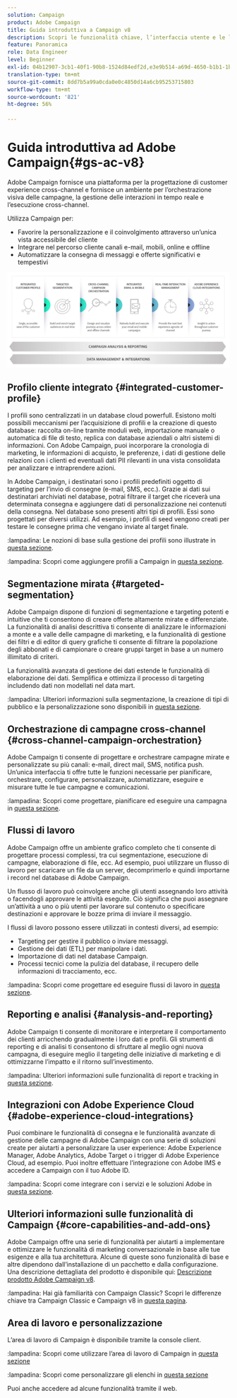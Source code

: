 ```yaml
---
solution: Campaign
product: Adobe Campaign
title: Guida introduttiva a Campaign v8
description: Scopri le funzionalità chiave, l’interfaccia utente e le linee guida globali
feature: Panoramica
role: Data Engineer
level: Beginner
exl-id: 04b12907-3cb1-40f1-90b8-1524d84edf2d,e3e9b514-a69d-4650-b1b1-1b76b4f3d63f
translation-type: tm+mt
source-git-commit: 8dd7b5a99a0cda0e0c4850d14a6cb95253715803
workflow-type: tm+mt
source-wordcount: '821'
ht-degree: 56%

---
```


# Guida introduttiva ad Adobe Campaign{#gs-ac-v8}

 Adobe Campaign fornisce una piattaforma per la progettazione di customer experience cross-channel e fornisce un ambiente per l’orchestrazione visiva delle campagne, la gestione delle interazioni in tempo reale e l’esecuzione cross-channel.

Utilizza Campaign per:

* Favorire la personalizzazione e il coinvolgimento attraverso un’unica vista accessibile del cliente
* Integrare nel percorso cliente canali e-mail, mobili, online e offline
* Automatizzare la consegna di messaggi e offerte significativi e tempestivi

![](assets/ac-capabilities.png)

## Profilo cliente integrato {#integrated-customer-profile}

I profili sono centralizzati in un database cloud powerfull. Esistono molti possibili meccanismi per l’acquisizione di profili e la creazione di questo database: raccolta on-line tramite moduli web, importazione manuale o automatica di file di testo, replica con database aziendali o altri sistemi di informazioni. Con Adobe Campaign, puoi incorporare la cronologia di marketing, le informazioni di acquisto, le preferenze, i dati di gestione delle relazioni con i clienti ed eventuali dati PII rilevanti in una vista consolidata per analizzare e intraprendere azioni.

In Adobe Campaign, i destinatari sono i profili predefiniti oggetto di targeting per l’invio di consegne (e-mail, SMS, ecc.). Grazie ai dati sui destinatari archiviati nel database, potrai filtrare il target che riceverà una determinata consegna e aggiungere dati di personalizzazione nei contenuti della consegna. Nel database sono presenti altri tipi di profili. Essi sono progettati per diversi utilizzi. Ad esempio, i profili di seed vengono creati per testare le consegne prima che vengano inviate al target finale.

:lampadina: Le nozioni di base sulla gestione dei profili sono illustrate in [questa sezione](audiences.md).

:lampadina: Scopri come aggiungere profili a Campaign in [questa sezione](import.md).

## Segmentazione mirata {#targeted-segmentation}

 Adobe Campaign dispone di funzioni di segmentazione e targeting potenti e intuitive che ti consentono di creare offerte altamente mirate e differenziate. La funzionalità di analisi descrittiva ti consente di analizzare le informazioni a monte e a valle delle campagne di marketing, e la funzionalità di gestione dei filtri e di editor di query grafiche ti consente di filtrare la popolazione degli abbonati e di campionare o creare gruppi target in base a un numero illimitato di criteri.

La funzionalità avanzata di gestione dei dati estende le funzionalità di elaborazione dei dati. Semplifica e ottimizza il processo di targeting includendo dati non modellati nel data mart.

:lampadina: Ulteriori informazioni sulla segmentazione, la creazione di tipi di pubblico e la personalizzazione sono disponibili in [questa sezione](audiences.md).

## Orchestrazione di campagne cross-channel {#cross-channel-campaign-orchestration}

 Adobe Campaign ti consente di progettare e orchestrare campagne mirate e personalizzate su più canali: e-mail, direct mail, SMS, notifica push. Un’unica interfaccia ti offre tutte le funzioni necessarie per pianificare, orchestrare, configurare, personalizzare, automatizzare, eseguire e misurare tutte le tue campagne e comunicazioni.

:lampadina: Scopri come progettare, pianificare ed eseguire una campagna in [questa sezione](campaigns.md).

## Flussi di lavoro

Adobe Campaign offre un ambiente grafico completo che ti consente di progettare processi complessi, tra cui segmentazione, esecuzione di campagne, elaborazione di file, ecc. Ad esempio, puoi utilizzare un flusso di lavoro per scaricare un file da un server, decomprimerlo e quindi importarne i record nel database di Adobe Campaign.

Un flusso di lavoro può coinvolgere anche gli utenti assegnando loro attività o facendogli approvare le attività eseguite. Ciò significa che puoi assegnare un’attività a uno o più utenti per lavorare sul contenuto o specificare destinazioni e approvare le bozze prima di inviare il messaggio.

I flussi di lavoro possono essere utilizzati in contesti diversi, ad esempio:

* Targeting per gestire il pubblico o inviare messaggi.
* Gestione dei dati (ETL) per manipolare i dati.
* Importazione di dati nel database Campaign.
* Processi tecnici come la pulizia del database, il recupero delle informazioni di tracciamento, ecc.

:lampadina: Scopri come progettare ed eseguire flussi di lavoro in [questa sezione](../config/workflows.md).

## Reporting e analisi {#analysis-and-reporting}

 Adobe Campaign ti consente di monitorare e interpretare il comportamento dei clienti arricchendo gradualmente i loro dati e profili. Gli strumenti di reporting e di analisi ti consentono di sfruttare al meglio ogni nuova campagna, di eseguire meglio il targeting delle iniziative di marketing e di ottimizzarne l’impatto e il ritorno sull’investimento.

:lampadina:  Ulteriori informazioni sulle funzionalità di report e tracking in [questa sezione](reporting.md).

## Integrazioni con Adobe Experience Cloud {#adobe-experience-cloud-integrations}

Puoi combinare le funzionalità di consegna e le funzionalità avanzate di gestione delle campagne di Adobe Campaign con una serie di soluzioni create per aiutarti a personalizzare la user experience: Adobe Experience Manager, Adobe Analytics, Adobe Target o i trigger di Adobe Experience Cloud, ad esempio. Puoi inoltre effettuare l’integrazione con Adobe IMS e accedere a Campaign con il tuo Adobe ID.

:lampadina: Scopri come integrare con i servizi e le soluzioni Adobe in [questa sezione](../connect/integration.md).

## Ulteriori informazioni sulle funzionalità di Campaign {#core-capabilities-and-add-ons}

 Adobe Campaign offre una serie di funzionalità per aiutarti a implementare e ottimizzare le funzionalità di marketing conversazionale in base alle tue esigenze e alla tua architettura. Alcune di queste sono funzionalità di base e altre dipendono dall’installazione di un pacchetto e dalla configurazione. Una descrizione dettagliata del prodotto è disponibile qui: [Descrizione prodotto Adobe Campaign v8](https://helpx.adobe.com/it/legal/product-descriptions/adobe-campaign-classic---product-description.html).

:lampadina: Hai già familiarità con Campaign Classic? Scopri le differenze chiave tra Campaign Classic e Campaign v8 in [questa pagina](capability-matrix.md).

## Area di lavoro e personalizzazione

L’area di lavoro di Campaign è disponibile tramite la console client.

:lampadina:  Scopri come utilizzare l’area di lavoro di Campaign in [questa sezione](https://experienceleague.adobe.com/docs/campaign-classic/using/getting-started/starting-with-adobe-campaign/campaign-workspace/adobe-campaign-workspace.html)

:lampadina:  Scopri come personalizzare gli elenchi in [questa sezione](https://experienceleague.adobe.com/docs/campaign-classic/using/getting-started/starting-with-adobe-campaign/campaign-workspace/adobe-campaign-ui-lists.html)

Puoi anche accedere ad alcune funzionalità tramite il web.

